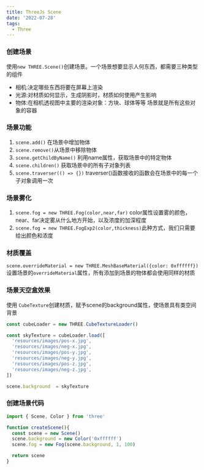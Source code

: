 ```yaml
---
title: ThreeJs Scene
date: '2022-07-28'
tags:
  - Three
---
```


### 创建场景
使用`new THREE.Scene()`创建场景。一个场景想要显示人何东西，都需要三种类型的组件
 - 相机:决定哪些东西将要在屏幕上渲染
 - 光源:对材质如何显示，生成阴影时，材质如何使用产生影响
 - 物体:在相机透视图中主要的渲染对象：方块、球体等等
场景就是所有这些对象的容器
### 场景功能
1. `scene.add()` 在场景中增加物体
2. `scene.remove()`从场景中移除物体
3. `scene.getChildByName()` 利用name属性，获取场景中的特定物体
4. `scene.children()` 获取场景中的所有子对象列表
5. `scene.traverser(() => {})` traverser()函数接收的函数会在场景中的每一个子对象调用一次

### 场景雾化
1. `scene.fog = new THREE.Fog(color,near,far)` color属性设置雾的颜色，near、far决定雾从什么地方开始，以及浓度的加深程度
2. `scene.fog = new THREE.FogExp2(color,thickness)`此种方式，我们只需要给出颜色和浓度

### 材质覆盖
`scene.overrideMaterial = new THREE.MeshBaseMaterial({color: 0xffffff})`设置场景的`overrideMaterial`属性，所有添加到场景的物体都会使用同样的材质

### 场景天空盒效果
使用 `CubeTexture`创建材质，赋予scene的background属性，使场景具有类空间背景

```ts
const cubeLoader = new THREE.CubeTextureLoader()

const skyTexture = cubeLoader.load([
  'resources/images/pos-x.jpg',
  'resources/images/neg-x.jpg',
  'resources/images/pos-y.jpg',
  'resources/images/neg-y.jpg',
  'resources/images/pos-z.jpg',
  'resources/images/neg-z.jpg',
])

scene.background  = skyTexture
```


### 创建场景代码
```ts
import { Scene, Color } from 'three'

function createScene(){
  const scene = new Scene()
  scene.background = new Color('0xffffff')
  scene.fog = new Fog(scene.background, 1, 100)

  return scene
}
```